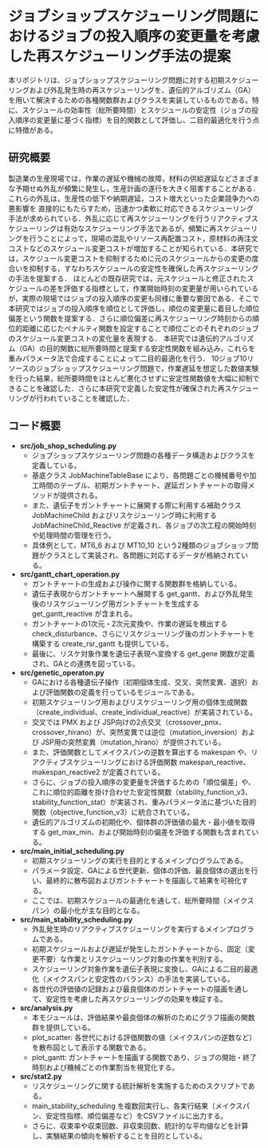 # ジョブショップスケジューリング問題におけるジョブの投入順序の変更量を考慮した再スケジューリング手法の提案
本リポジトリは、ジョブショップスケジューリング問題に対する初期スケジューリングおよび外乱発生時の再スケジューリングを、遺伝的アルゴリズム（GA）を用いて解決するための各種関数群およびクラスを実装しているものである。特に、スケジュールの効率性（総所要時間）とスケジュールの安定性（ジョブの投入順序の変更量に基づく指標）を目的関数として評価し、二目的最適化を行う点に特徴がある。
## 研究概要
製造業の生産現場では，作業の遅延や機械の故障，材料の供給遅延などさまざまな予期せぬ外乱が頻繁に発生し，生産計画の遂行を大きく阻害することがある．これらの外乱は，生産性の低下や納期遅延，コスト増大といった企業競争力への悪影響を
直接的にもたらすため，迅速かつ柔軟に対応できるスケジューリング手法が求められている．外乱に応じて再スケジューリングを行うリアクティブスケジューリングは有効なスケジューリング手法であるが，頻繁に再スケジューリングを行うことによって，現場の混乱やリソース再配置コスト，原材料の再注文コストなどのスケジュール変更コストが増加することが知られている．本研究では，スケジュール変更コストを抑制するために元のスケジュールからの変更の度合いを抑制する，すなわちスケジュールの安定性を確保した再スケジューリングの手法を提案する．
ほとんどの既存研究では，元スケジュールと修正されたスケジュールの差を評価する指標として，作業開始時刻の変更量が用いられているが，実際の現場ではジョブの投入順序の変更も同様に重要な要因である．そこで本研究ではジョブの投入順序を順位として評価し，順位の変更量に着目した順位偏差という関数を提案する．さらに順位偏差に再スケジューリング時刻からの順位的距離に応じたペナルティ関数を設定することで順位ごとのそれぞれのジョブのスケジュール変更コストの変化量を表現する．
本研究では遺伝的アルゴリズム（GA）の目的関数に総所要時間と提案する安定性関数を組み込み，これらを重みパラメータ法で合成することによって二目的最適化を行う．
10ジョブ10リソースのジョブショップスケジューリング問題で，作業遅延を想定した数値実験を行った結果，総所要時間をほとんど悪化させずに安定性関数値を大幅に抑制できることを確認した．さらに本研究で定義した安定性が確保された再スケジューリングが行われていることを確認した．

## コード概要
- **src/job_shop_scheduling.py**
  - ジョブショップスケジューリング問題の各種データ構造およびクラスを定義している。
  - 基底クラス JobMachineTableBase により、各問題ごとの機械番号や加工時間のテーブル、初期ガントチャート、遅延ガントチャートの取得メソッドが提供される。
  - また、遺伝子をガントチャートに展開する際に利用する補助クラス JobMachineChild およびリスケジューリング時に利用する JobMachineChild_Reactive が定義され、各ジョブの次工程の開始時刻や処理時間の管理を行う。
  - 具体例として、MT6_6 および MT10_10 という2種類のジョブショップ問題がクラスとして実装され、各問題に対応するデータが格納されている。
- **src/gantt_chart_operation.py**
  - ガントチャートの生成および操作に関する関数群を格納している。
  - 遺伝子表現からガントチャートへ展開する get_gantt、および外乱発生後のリスケジューリング用ガントチャートを生成する get_gantt_reactive が含まれる。
  - ガントチャートの1次元・2次元変換や、作業の遅延を検出する check_disturbance、さらにリスケジューリング後のガントチャートを構築する create_rsr_gantt も提供している。
  - 最後に、リスケ対象作業を遺伝子表現へ変換する get_gene 関数が定義され、GAとの連携を図っている。
- **src/genetic_operaton.py**
  - GAにおける各種遺伝子操作（初期個体生成、交叉、突然変異、選択）および評価関数の定義を行っているモジュールである。
  - 初期スケジューリング用およびリスケジューリング用の個体生成関数（create_individual、create_individual_reactive）が実装されている。
  - 交叉では PMX および JSP向けの2点交叉（crossover_pmx、crossover_hirano）が、突然変異では逆位（mutation_inversion）および JSP用の突然変異（mutation_hirano）が提供されている。
  - また、評価関数としてメイクスパンの逆数を算出する makespan や、リアクティブスケジューリングにおける評価関数 makespan_reactive、makespan_reactive2 が定義されている。
  - さらに、ジョブの投入順序の変更量を評価するための「順位偏差」や、これに順位的距離を掛け合わせた安定性関数（stability_function_v3、stability_function_stat）が実装され、重みパラメータ法に基づいた目的関数（objective_function_v3）に統合されている。
  - 遺伝的アルゴリズムの初期化や、個体群の評価値の最大・最小値を取得する get_max_min、および開始時刻の偏差を評価する関数も含まれている。
- **src/main_initial_scheduling.py**
  - 初期スケジューリングの実行を目的とするメインプログラムである。
  - パラメータ設定、GAによる世代更新、個体の評価、最良個体の選出を行い、最終的に散布図およびガントチャートを描画して結果を可視化する。
  - ここでは、初期スケジュールの最適化を通して、総所要時間（メイクスパン）の最小化が主な目的となる。
- **src/main_stability_scheduling.py**
  - 外乱発生時のリアクティブスケジューリングを実行するメインプログラムである。
  - 初期スケジュールおよび遅延が発生したガントチャートから、固定（変更不要）な作業とリスケジューリング対象の作業を判別する。
  - スケジューリング対象作業を遺伝子表現に変換し、GAによる二目的最適化（メイクスパンと安定性のバランス）の手法を実装している。
  - 各世代の評価値の記録および最良個体のガントチャートの描画を通して、安定性を考慮した再スケジューリングの効果を検証する。
- **src/analysis.py**
  - 本モジュールは、評価結果や最良個体の解析のためにグラフ描画の関数群を提供している。
  - plot_scatter: 各世代における評価関数の値（メイクスパンの逆数など）を散布図として表示する関数である。
  - plot_gantt: ガントチャートを描画する関数であり、ジョブの開始・終了時刻および機械ごとの作業割当を視覚化する。
- **src/stat2.py**
  - リスケジューリングに関する統計解析を実施するためのスクリプトである。
  - main_stability_scheduling を複数回実行し、各実行結果（メイクスパン、安定性指標、順位偏差など）をCSVファイルに出力する。
  - さらに、収束率や収束回数、非収束回数、統計的な平均値などを計算し、実験結果の傾向を解析することを目的としている。
